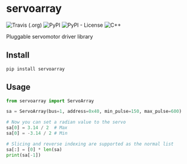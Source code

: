 # servoarray

![Travis (.org)](https://img.shields.io/travis/MonoMotion/servoarray.py.svg)
![PyPI](https://img.shields.io/pypi/v/servoarray.svg)
![PyPI - License](https://img.shields.io/pypi/l/servoarray.svg)
![C++](https://img.shields.io/badge/C%2B%2B-14-orange.svg)

Pluggable servomotor driver library

## Install

```shell
pip install servoarray
```

## Usage

```python
from servoarray import ServoArray

sa = ServoArray(bus=1, address=0x40, min_pulse=150, max_pulse=600)

# Now you can set a radian value to the servo
sa[0] = 3.14 / 2  # Max
sa[0] = -3.14 / 2 # Min

# Slicing and reverse indexing are supported as the normal list
sa[:] = [0] * len(sa)
print(sa[-1])
```
